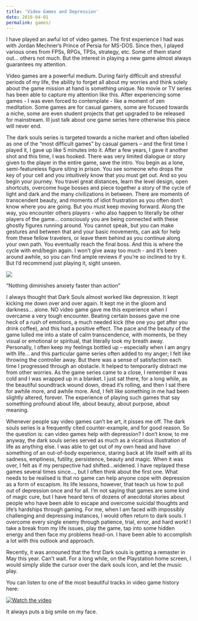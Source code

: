 ```yaml
---
title: 'Video Games and Depression'
date: 2018-04-01
permalink: games/
---
```


I have played an awful lot of video games. The first experience I had was with Jordan Mechner’s Prince of Persia for MS-DOS. Since then, I played various ones from FPSs, RPGs, TPSs, strategy, etc. Some of them stand out... others not much. But the interest in playing a new game almost always guarantees my attention. 

Video games are a powerful medium. During fairly difficult and stressful periods of my life, the ability to forget all about my worries and think solely about the game mission at hand is something unique. No movie or TV series has been able to capture my attention like this. After experiencing some games - I was even forced to contemplate - like a moment of zen meditation. Some games are for casual gamers, some are focused towards a niche, some are even student projects that get upgraded to be released for mainstream. Ill just talk about one game series here otherwise this piece will never end. 

The dark souls series is targeted towards a niche market and often labelled as one of the “most difficult games” by casual gamers – and the first time I played it, I gave up like 5 minutes into it. After a few years, I gave it another shot and this time, I was hooked. There was very limited dialogue or story given to the player in the entire game, save the intro. You begin as a lone, semi-featureless figure siting in prison. You see someone who drops the key of your cell and you intuitively know that you must get out. And so you begin your journey. You travel great distances, learn the level design, open shortcuts, overcome huge bosses and piece together a story of the cycle of light and dark and the many civilizations in between. There are moments of transcendent beauty, and moments of idiot frustration as you often don’t know where you are going. But you must keep moving forward. Along the way, you encounter others players - who also happen to literally be other players of the game... consciously you are being connected with these ghostly figures running around. You cannot speak, but you can make gestures and between that and your basic movements, can ask for help from these fellow travelers, or leave them behind as you continue along your own path. You eventually reach the final boss. And this is where the cycle with end/begin again. I won’t give away too much - and it’s been around awhile, so you can find ample reviews if you’re so inclined to try it. But I’d recommend just playing it, sight unseen. 

![](https://github.com/drsamirkhan/tkhan.github.io/blob/master/files/darksouls.gif?raw=true)

“Nothing diminishes anxiety faster than action”

I always thought that Dark Souls almost worked like depression. It kept kicking me down over and over again. It kept me in the gloom and darkness... alone. NO video game gave me this experience when I overcame a very tough encounter. Beating certain bosses gave me one heck of a rush of emotions, a much needed kick (the one you get after you drink coffee), and this had a positive effect. The pace and the beauty of the game lulled me into a state of calm transcendence, with moments, be they visual or emotional or spiritual, that literally took my breath away. Personally, I often keep my feelings bottled up – especially when I am angry with life... and this particular game series often added to my anger; I felt like throwing the controller away. But there was a sense of satisfaction each time I progressed through an obstacle. It helped to temporarily distract me from other worries. As the game series came to a close, I remember it was cold and I was wrapped up in a blanket. I just sat there, for a long while, as the beautiful soundtrack wound down, dread it’s rolling, and then I sat there for awhile more, and awhile more. And, I felt like something in me had been slightly altered, forever. The experience of playing such games that say something profound about life, about beauty, about purpose, about meaning. 

Whenever people say video games can’t be art, it pisses me off. The dark souls series is a frequently cited counter-example, and for good reason. So the question is: can video games help with depression? I don’t know, to me anyway, the dark souls series served as much as a vicarious illustration of life as anything else. I was able to get out of my own head and have something of an out-of-body experience, staring back at life itself with all its sadness, emptiness, futility, persistence, beauty and magic. When it was over, I felt as if my perspective had shifted…widened. I have replayed these games several times since…, but I often think about the first one. What needs to be realised is that no game can help anyone cope with depression as a form of escapism. Its life lessons, however, that teach us how to pull out of depression once and for all. I’m not saying that games are some kind of magic cure, but I have heard tens of dozens of anecdotal stories about people who have been able to escape and overcome suicidal thoughts and life’s hardships through gaming. For me, when I am faced with impossibly challenging and depressing instances, I would often return to dark souls. I overcome every single enemy through patience, trial, error, and hard work! I take a break from my life issues, play the game, tap into some hidden energy and then face my problems head-on. I have been able to accomplish a lot with this outlook and approach. 

Recently, it was announed that the first Dark souls is getting a remaster in May this year. Can't wait. For a long while, on the Playstation home screen, I would simply slide the cursor over the dark souls icon, and let the music play. 

You can listen to one of the most beautiful tracks in video game history here:

[![Watch the video](https://github.com/drsamirkhan/tkhan.github.io/blob/master/files/dark.gif?raw=true)](https://www.youtube.com/watch?v=D1kvgxgBexU)

It always puts a big smile on my face. 
